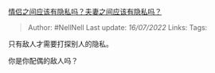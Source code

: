 [情侣之间应该有隐私吗？夫妻之间应该有隐私吗？](https://www.zhihu.com/question/30481479/answer/2570398770)

>Author: #NellNell 
>Last update: *16/07/2022* 
>Links: 
>Tags: 

只有敌人才需要打探别人的隐私。

你是你配偶的敌人吗？
